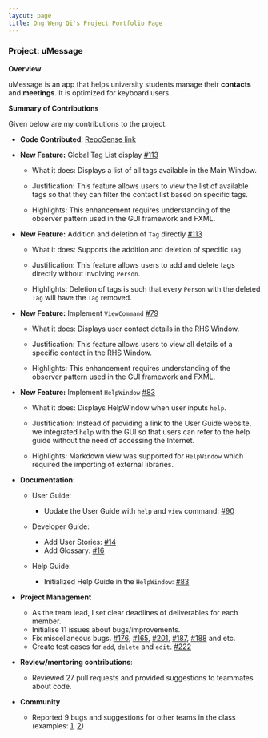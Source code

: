 ```yaml
---
layout: page
title: Ong Weng Qi's Project Portfolio Page
---
```


### Project: uMessage

**Overview**

uMessage is an app that helps university students manage their **contacts** and **meetings**.
It is optimized for keyboard users.


**Summary of Contributions**

Given below are my contributions to the project.

* **Code Contributed**: [RepoSense link](https://nus-cs2103-ay2122s2.github.io/tp-dashboard/?search=chriswengqi&sort=groupTitle&sortWithin=title&timeframe=commit&mergegroup=&groupSelect=groupByRepos&breakdown=true&checkedFileTypes=docs~functional-code~test-code~other&since=2022-02-18)


* **New Feature:** Global Tag List display [#113](https://github.com/AY2122S2-CS2103-W16-2/tp/pull/113)

    - What it does: Displays a list of all tags available in the Main Window.

    - Justification: This feature allows users to view the list of available tags so that they can filter the contact list based on specific tags.

    - Highlights: This enhancement requires understanding of the observer pattern used in the GUI framework and FXML.


* **New Feature:** Addition and deletion of `Tag` directly [#113](https://github.com/AY2122S2-CS2103-W16-2/tp/pull/113)

    - What it does: Supports the addition and deletion of specific `Tag`

    - Justification: This feature allows users to add and delete tags directly without involving `Person`.

    - Highlights: Deletion of tags is such that every `Person` with the deleted `Tag` will have the `Tag` removed.


* **New Feature:** Implement `ViewCommand` [#79](https://github.com/AY2122S2-CS2103-W16-2/tp/pull/79)

    - What it does: Displays user contact details in the RHS Window.

    - Justification: This feature allows users to view all details of a specific contact in the RHS Window.

    - Highlights: This enhancement requires understanding of the observer pattern used in the GUI framework and FXML.


* **New Feature:** Implement `HelpWindow` [#83](https://github.com/AY2122S2-CS2103-W16-2/tp/pull/83)

    - What it does: Displays HelpWindow when user inputs `help`.

    - Justification: Instead of providing a link to the User Guide website, we integrated `help` with the GUI so that users can refer to the help guide without the need of accessing the Internet.

    - Highlights: Markdown view was supported for `HelpWindow` which required the importing of external libraries.


* **Documentation**:
  * User Guide:
    * Update the User Guide with `help` and `view` command: [#90](https://github.com/AY2122S2-CS2103-W16-2/tp/pull/90)

  * Developer Guide:
    * Add User Stories: [#14](https://github.com/AY2122S2-CS2103-W16-2/tp/issues/14)
    * Add Glossary: [#16](https://github.com/AY2122S2-CS2103-W16-2/tp/issues/16)

  * Help Guide:
    * Initialized Help Guide in the `HelpWindow`: [#83](https://github.com/AY2122S2-CS2103-W16-2/tp/pull/83)

* **Project Management**
  * As the team lead, I set clear deadlines of deliverables for each member.
  * Initialise 11 issues about bugs/improvements.
  * Fix miscellaneous bugs. [#176](https://github.com/AY2122S2-CS2103-W16-2/tp/issues/176), [#165](https://github.com/AY2122S2-CS2103-W16-2/tp/issues/165), [#201](https://github.com/AY2122S2-CS2103-W16-2/tp/issues/201), [#187](https://github.com/AY2122S2-CS2103-W16-2/tp/issues/187), [#188](https://github.com/AY2122S2-CS2103-W16-2/tp/issues/188) and etc.
  * Create test cases for `add`, `delete` and `edit`. [#222](https://github.com/AY2122S2-CS2103-W16-2/tp/pull/222)


* **Review/mentoring contributions**:
  * Reviewed 27 pull requests and provided suggestions to teammates about code.


* **Community**
  * Reported 9 bugs and suggestions for other teams in the class (examples: [1](https://github.com/chriswengqi/ped/issues/9), [2](https://github.com/chriswengqi/ped/issues/8))
